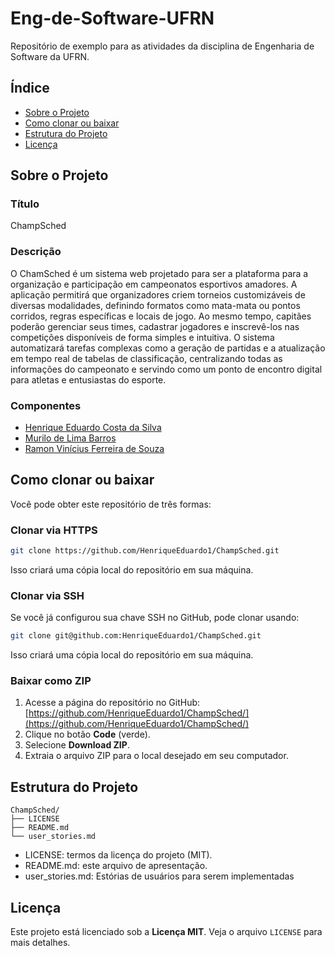# Eng-de-Software-UFRN

Repositório de exemplo para as atividades da disciplina de Engenharia de Software da UFRN.

## Índice

- [Sobre o Projeto](#sobre-o-projeto)
- [Como clonar ou baixar](#como-clonar-ou-baixar)
- [Estrutura do Projeto](#estrutura-do-projeto)
- [Licença](#licença)

## Sobre o Projeto

### Título
ChampSched

### Descrição
O ChamSched é um sistema web projetado para ser a plataforma para a organização e participação em campeonatos esportivos amadores. A aplicação permitirá que organizadores criem torneios customizáveis de diversas modalidades, definindo formatos como mata-mata ou pontos corridos, regras específicas e locais de jogo. Ao mesmo tempo, capitães poderão gerenciar seus times, cadastrar jogadores e inscrevê-los nas competições disponíveis de forma simples e intuitiva. O sistema automatizará tarefas complexas como a geração de partidas e a atualização em tempo real de tabelas de classificação, centralizando todas as informações do campeonato e servindo como um ponto de encontro digital para atletas e entusiastas do esporte.

### Componentes
- [Henrique Eduardo Costa da Silva](https://github.com/HenriqueEduardo1)
- [Murilo de Lima Barros](https://github.com/MuriloBarros304)
- [Ramon Vinícius Ferreira de Souza](https://github.com/r4mon-vinicius)

## Como clonar ou baixar

Você pode obter este repositório de três formas:

### Clonar via HTTPS

```bash
git clone https://github.com/HenriqueEduardo1/ChampSched.git
```

Isso criará uma cópia local do repositório em sua máquina.

### Clonar via SSH

Se você já configurou sua chave SSH no GitHub, pode clonar usando:

```bash
git clone git@github.com:HenriqueEduardo1/ChampSched.git
```

Isso criará uma cópia local do repositório em sua máquina.

### Baixar como ZIP

1. Acesse a página do repositório no GitHub:
   [https://github.com/HenriqueEduardo1/ChampSched/](https://github.com/HenriqueEduardo1/ChampSched/)
2. Clique no botão **Code** (verde).
3. Selecione **Download ZIP**.
4. Extraia o arquivo ZIP para o local desejado em seu computador.

## Estrutura do Projeto

```
ChampSched/
├── LICENSE
├── README.md
└── user_stories.md
```

- LICENSE: termos da licença do projeto (MIT).
- README.md: este arquivo de apresentação.
- user_stories.md: Estórias de usuários para serem implementadas

## Licença

Este projeto está licenciado sob a **Licença MIT**. Veja o arquivo `LICENSE` para mais detalhes.